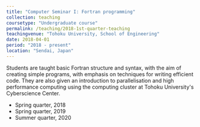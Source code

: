 ```yaml
---
title: "Computer Seminar I: Fortran programming"
collection: teaching
coursetype: "Undergraduate course"
permalink: /teaching/2018-1st-quarter-teaching
teachingvenue: "Tohoku University, School of Engineering"
date: 2018-04-01
period: "2018 - present"
location: "Sendai, Japan"
---
```


Students are taught basic Fortran structure and syntax, with the aim of creating simple programs, with emphasis on techniques for writing efficient code. They are also given an introduction to parallelisation and high performance computing using the computing cluster at Tohoku University's Cyberscience Center.

* Spring quarter, 2018
* Spring quarter, 2019
* Summer quarter, 2020